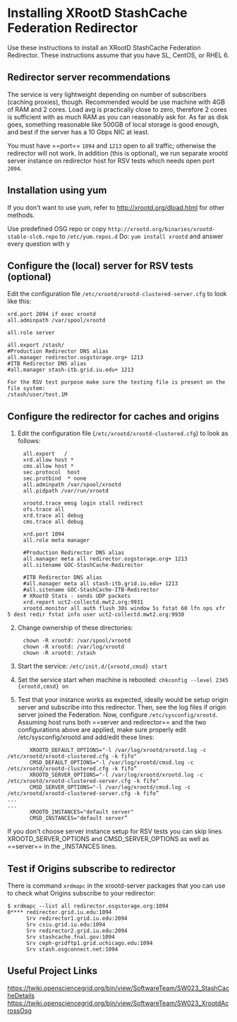 # Installing XRootD StashCache Federation Redirector

Use these instructions to install an XRootD StashCache Federation Redirector. These instructions assume that you have SL, CentOS, or RHEL 6.

## Redirector server recommendations
The service is very lightweight depending on number of subscribers (caching proxies), though. Recommended would be use machine with 4GB of RAM and 2 cores. Load avg is practically close to zero, therefore 2 cores is sufficient with as much RAM as you can reasonably ask for.  As far as disk goes, something reasonable like 500GB of local storage is good enough, and best if the server has a 10 Gbps NIC at least.

You must have ==port== `1094` and `1213` open to all traffic; otherwise the redirector will not work.
In addition (this is optional), we run separate xrootd server instance on redirector host for RSV tests which needs open port `2094`.

## Installation using yum
If you don't want to use yum, refer to http://xrootd.org/dload.html for other methods.

Use predefined OSG repo or copy `http://xrootd.org/binaries/xrootd-stable-slc6.repo` to `/etc/yum.repos.d`
Do: `yum install xrootd` and answer every question with y


## Configure the (local) server for RSV tests (optional)
Edit the configuration file `/etc/xrootd/xrootd-clustered-server.cfg` to look like this:

```
xrd.port 2094 if exec xrootd
all.adminpath /var/spool/xrootd

all.role server

all.export /stash/
#Production Redirector DNS alias
all.manager redirector.osgstorage.org+ 1213
#ITB Redirector DNS alias
#all.manager stash-itb.grid.iu.edu+ 1213

For the RSV test purpose make sure the testing file is present on the file system:
/stash/user/test.1M
```

## Configure the redirector for caches and origins

1. Edit the configuration file (`/etc/xrootd/xrootd-clustered.cfg`) to look as follows:
```
     all.export   / 
     xrd.allow host * 
     cms.allow host * 
     sec.protocol  host 
     sec.protbind  * none 
     all.adminpath /var/spool/xrootd 
     all.pidpath /var/run/xrootd 
 
     xrootd.trace emsg login stall redirect 
     ofs.trace all 
     xrd.trace all debug 
     cms.trace all debug 
 
     xrd.port 1094 
     all.role meta manager 

     #Production Redirector DNS alias
     all.manager meta all redirector.osgstorage.org+ 1213
     all.sitename GOC-StashCache-Redirector 

     #ITB Redirector DNS alias
     #all.manager meta all stash-itb.grid.iu.edu+ 1213
     #all.sitename GOC-StashCache-ITB-Redirector
     # XRootD Stats - sends UDP packets
     xrd.report uct2-collectd.mwt2.org:9931
     xrootd.monitor all auth flush 30s window 5s fstat 60 lfn ops xfr 5 dest redir fstat info user uct2-collectd.mwt2.org:9930
```

2. Change ownership of these directories:
```
     chown -R xrootd: /var/spool/xrootd
     chown -R xrootd: /var/log/xrootd
     chown -R xrootd: /stash
```

3. Start the service: `/etc/init.d/{xrootd,cmsd} start`

4. Set the service start when machine is rebooted: `chkconfig --level 2345 {xrootd,cmsd} on`

5. Test that your instance works as expected, ideally would be setup origin server and subscribe into this redirector. Then, see the log files if origin server joined the Federation. Now, configure `/etc/sysconfig/xrootd`.
Assuming host runs both ==server and redirector== and the two configurations above are applied, make sure properly edit /etc/sysconfig/xrootd and add/edit these lines:
```
       XROOTD_DEFAULT_OPTIONS="-l /var/log/xrootd/xrootd.log -c /etc/xrootd/xrootd-clustered.cfg -k fifo"
       CMSD_DEFAULT_OPTIONS="-l /var/log/xrootd/cmsd.log -c /etc/xrootd/xrootd-clustered.cfg -k fifo”
       XROOTD_SERVER_OPTIONS="-l /var/log/xrootd/xrootd.log -c /etc/xrootd/xrootd-clustered-server.cfg -k fifo"
       CMSD_SERVER_OPTIONS="-l /var/log/xrootd/cmsd.log -c /etc/xrootd/xrootd-clustered-server.cfg -k fifo”
...
...
       XROOTD_INSTANCES="default server"
       CMSD_INSTANCES="default server”
```
If you don't choose server instance setup for RSV tests you can skip lines XROOTD_SERVER_OPTIONS and CMSD_SERVER_OPTIONS as well as ==server== in the _INSTANCES lines.

## Test if Origins subscribe to redirector
There is command `xrdmapc` in the xrootd-server packages that you can use to check what Origins subscribe to your redirector:
```
$ xrdmapc --list all redirector.osgstorage.org:1094 
0**** redirector.grid.iu.edu:1094
      Srv redirector1.grid.iu.edu:2094
      Srv csiu.grid.iu.edu:1094
      Srv redirector2.grid.iu.edu:2094
      Srv stashcache.fnal.gov:1094
      Srv ceph-gridftp1.grid.uchicago.edu:1094
      Srv stash.osgconnect.net:1094
```

## Useful Project Links
https://twiki.opensciencegrid.org/bin/view/SoftwareTeam/SW023_StashCacheDetails
https://twiki.opensciencegrid.org/bin/view/SoftwareTeam/SW023_XrootdAcrossOsg
